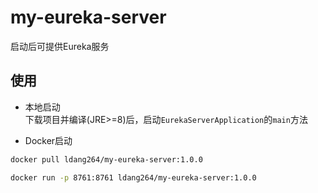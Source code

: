 # my-eureka-server

启动后可提供Eureka服务

## 使用

- 本地启动  
下载项目并编译(JRE>=8)后，启动`EurekaServerApplication`的`main`方法

- Docker启动  
``` bash
docker pull ldang264/my-eureka-server:1.0.0

docker run -p 8761:8761 ldang264/my-eureka-server:1.0.0
```
